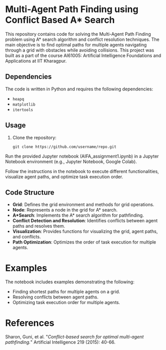 # Multi-Agent Path Finding using Conflict Based A* Search

This repository contains code for solving the Multi-Agent Path Finding problem using A* search algorithm and conflict resolution techniques. The main objective is to find optimal paths for multiple agents navigating through a grid with obstacles while avoiding collisions. This project was built as a part of the course AI61005: Artificial Intelligence Foundations and Applications at IIT Kharagpur.

## Dependencies
The code is written in Python and requires the following dependencies:
- `heapq`
- `matplotlib`
- `itertools`

## Usage
1. Clone the repository:
   ```
   git clone https://github.com/username/repo.git
   ```
Run the provided Jupyter notebook (AIFA_assignment1.ipynb) in a Jupyter Notebook environment (e.g., Jupyter Notebook, Google Colab).

Follow the instructions in the notebook to execute different functionalities, visualize agent paths, and optimize task execution order.

## Code Structure
- **Grid**: Defines the grid environment and methods for grid operations.
- **Node**: Represents a node in the grid for A* search.
- **A*Search**: Implements the A* search algorithm for pathfinding.
- **Conflict Detection and Resolution**: Identifies conflicts between agent paths and resolves them.
- **Visualization**: Provides functions for visualizing the grid, agent paths, and conflicts.
- **Path Optimization**: Optimizes the order of task execution for multiple agents.

# Examples
The notebook includes examples demonstrating the following:

- Finding shortest paths for multiple agents on a grid.
- Resolving conflicts between agent paths.
- Optimizing task execution order for multiple agents.

# References
Sharon, Guni, et al. "*Conflict-based search for optimal multi-agent pathfinding.*" Artificial Intelligence 219 (2015): 40-66.
